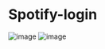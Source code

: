 # Spotify-login
![image](https://github.com/user-attachments/assets/3588db17-ce95-4c71-91fd-e81cbc054d78)
![image](https://github.com/user-attachments/assets/583f6ccc-66e4-4a7f-805b-87be60d934f6)
